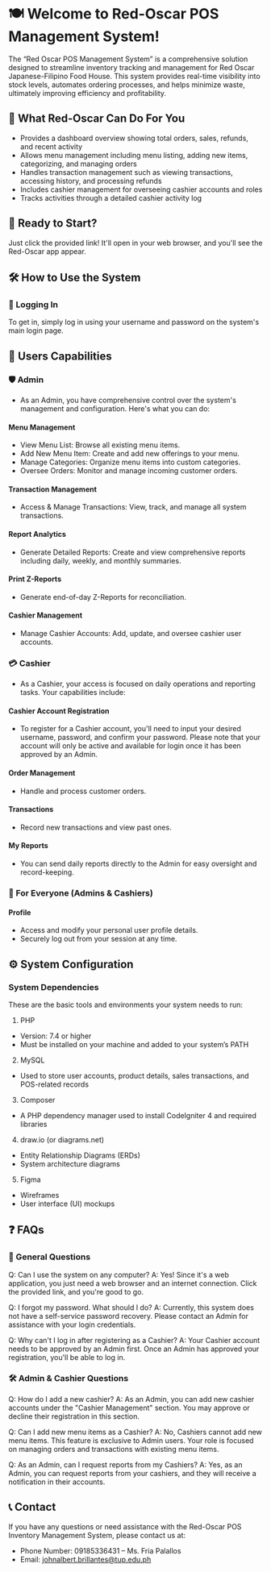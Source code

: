# 🍽️ Welcome to Red-Oscar POS Management System!
The “Red Oscar POS Management System” is a comprehensive solution designed to streamline inventory tracking and management for Red Oscar Japanese-Filipino Food House. This system provides real-time visibility into stock levels, automates ordering processes, and helps minimize waste, ultimately improving efficiency and profitability.

## 🚀 What Red-Oscar Can Do For You
- Provides a dashboard overview showing total orders, sales, refunds, and recent activity
- Allows menu management including menu listing, adding new items, categorizing, and managing orders
- Handles transaction management such as viewing transactions, accessing history, and processing refunds
- Includes cashier management for overseeing cashier accounts and roles
- Tracks activities through a detailed cashier activity log

## 🧭 Ready to Start?
Just click the provided link! It'll open in your web browser, and you'll see the Red-Oscar app appear.

##  🛠️ How to Use the System

### 🔐 Logging In
To get in, simply log in using your username and password on the system's main login page.

## 👥 Users Capabilities
### 🛡️ Admin
- As an Admin, you have comprehensive control over the system's management and configuration. Here's what you can do:

#### Menu Management
- View Menu List: Browse all existing menu items.
- Add New Menu Item: Create and add new offerings to your menu.
- Manage Categories: Organize menu items into custom categories.
- Oversee Orders: Monitor and manage incoming customer orders.

#### Transaction Management
- Access & Manage Transactions: View, track, and manage all system transactions.
#### Report Analytics
- Generate Detailed Reports: Create and view comprehensive reports including daily, weekly, and monthly summaries.
#### Print Z-Reports
- Generate end-of-day Z-Reports for reconciliation.
#### Cashier Management
- Manage Cashier Accounts: Add, update, and oversee cashier user accounts.

### 💳 Cashier
- As a Cashier, your access is focused on daily operations and reporting tasks. Your capabilities include:

####  Cashier Account Registration
- To register for a Cashier account, you'll need to input your desired username, password, and confirm your password. Please note that your account will only be active and available for login once it has been approved by an Admin.

#### Order Management
- Handle and process customer orders.
#### Transactions
- Record new transactions and view past ones.
#### My Reports
- You can send daily reports directly to the Admin for easy oversight and record-keeping.

### 👤 For Everyone (Admins & Cashiers)
#### Profile
- Access and modify your personal user profile details.
- Securely log out from your session at any time.
  
## ⚙️ System Configuration
### System Dependencies
These are the basic tools and environments your system needs to run:

1. PHP
- Version: 7.4 or higher
- Must be installed on your machine and added to your system’s PATH

2. MySQL
- Used to store user accounts, product details, sales transactions, and POS-related records

3. Composer
- A PHP dependency manager used to install CodeIgniter 4 and required libraries

4. draw.io (or diagrams.net)
- Entity Relationship Diagrams (ERDs)
- System architecture diagrams

5. Figma
- Wireframes
- User interface (UI) mockups

  
## ❓ FAQs
### 🧠 General Questions
Q: Can I use the system on any computer?
A: Yes! Since it's a web application, you just need a web browser and an internet connection. Click the provided link, and you're good to go.

Q: I forgot my password. What should I do?
A: Currently, this system does not have a self-service password recovery. Please contact an Admin for assistance with your login credentials.

Q: Why can't I log in after registering as a Cashier?
A: Your Cashier account needs to be approved by an Admin first. Once an Admin has approved your registration, you'll be able to log in.

### 🛠️ Admin & Cashier Questions
Q: How do I add a new cashier?
A: As an Admin, you can add new cashier accounts under the "Cashier Management" section. You may approve or decline their registration in this section.

Q: Can I add new menu items as a Cashier?
A: No, Cashiers cannot add new menu items. This feature is exclusive to Admin users. Your role is focused on managing orders and transactions with existing menu items.

Q: As an Admin, can I request reports from my Cashiers?
A: Yes, as an Admin, you can request reports from your cashiers, and they will receive a notification in their accounts.

## 📞 Contact
If you have any questions or need assistance with the Red-Oscar POS Inventory Management System, please contact us at:

- Phone Number: 09185336431 – Ms. Fria Palallos
- Email: johnalbert.brillantes@tup.edu.ph
